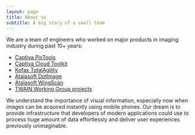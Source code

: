```yaml
---
layout: page
title: About us
subtitle: A big story of a small team
---
```

We are a team of engineers who worked on major products in imaging industry during past 10+ years:

 - [Captiva PixTools](http://www.emc2.org/enterprise-content-management/captiva/pixtools-toolkit.htm)
 - [Captiva Cloud Toolkit](http://www.emc2.org/enterprise-content-management/captiva/cloud-toolkit.htm)
 - [Kofax TotalAgility](http://www.kofax.com/smart-process-application-platform)
 - [Atalasoft DotImage](http://www.atalasoft.com/Products/DotImage)
 - [Atalasoft WingScan](http://www.atalasoft.com/Products/WingScan)
 - [TWAIN Working Group projects](http://www.twain.org/)

We understand the importance of visual information, especially now when images can be acquired instantly using mobile
phones. Our dream is to provide infrastructure that developers of modern applications could use to process huge amount
of data effortlessly and deliver user experiences previously unimaginable.
